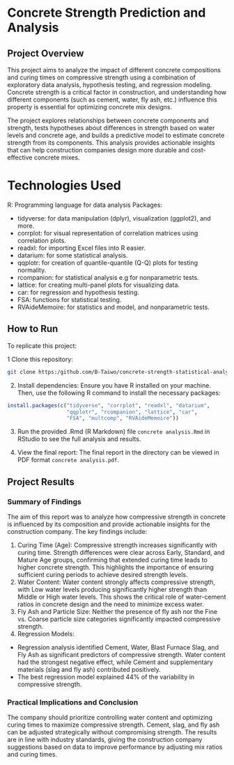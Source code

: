 # Concrete Strength Prediction and Analysis

## Project Overview
This project aims to analyze the impact of different concrete compositions and curing times on compressive strength using a combination of exploratory data analysis, hypothesis testing, and regression modeling. Concrete strength is a critical factor in construction, and understanding how different components (such as cement, water, fly ash, etc.) influence this property is essential for optimizing concrete mix designs.

The project explores relationships between concrete components and strength, tests hypotheses about differences in strength based on water levels and concrete age, and builds a predictive model to estimate concrete strength from its components. This analysis provides actionable insights that can help construction companies design more durable and cost-effective concrete mixes.

# Technologies Used
R: Programming language for data analysis
Packages:
- tidyverse: for data manipulation (dplyr), visualization (ggplot2), and more.
- corrplot: for visual representation of correlation matrices using correlation plots.
- readxl: for importing Excel files into R easier.
- datarium: for some statistical analysis.
- qqplotr: for creation of quantile-quantile (Q-Q) plots for testing normality.
- rcompanion: for statistical analysis e.g for nonparametric tests.
- lattice: for creating multi-panel plots for visualizing data.
- car: for regression and hypothesis testing.
- FSA: functions for statistical testing.
- RVAideMemoire: for statistics and model, and nonparametric tests.

## How to Run
To replicate this project:

1 Clone this repository:
```bash
git clone https:/github.com/B-Taiwo/concrete-strength-statistical-analysis.git
```
2. Install dependencies: Ensure you have R installed on your machine. Then, use the following R command to install the necessary packages:
```r
install.packages(c("tidyverse", "corrplot", "readxl", "datarium", 
                   "qqplotr", "rcompanion", "lattice", "car", 
                   "FSA", "multcomp", "RVAideMemoire"))
```
3. Run the provided .Rmd (R Markdown) file `concrete analysis.Rmd` in RStudio to see the full analysis and results.

4. View the final report: The final report in the directory can be viewed in PDF format `concrete analysis.pdf`.

## Project Results
### Summary of Findings
The aim of this report was to analyze how compressive strength in concrete is influenced by its 
composition and provide actionable insights for the construction company. The key findings include:
1. Curing Time (Age): Compressive strength increases significantly with curing time. Strength 
differences were clear across Early, Standard, and Mature Age groups, confirming that 
extended curing time leads to higher concrete strength. This highlights the importance of 
ensuring sufficient curing periods to achieve desired strength levels.
2. Water Content: Water content strongly affects compressive strength, with Low water levels 
producing significantly higher strength than Middle or High water levels. This shows the critical 
role of water-cement ratios in concrete design and the need to minimize excess water.
3. Fly Ash and Particle Size: Neither the presence of fly ash nor the Fine vs. Coarse particle size 
categories significantly impacted compressive strength.
4. Regression Models:
- Regression analysis identified Cement, Water, Blast Furnace Slag, and Fly Ash as 
significant predictors of compressive strength. Water content had the strongest 
negative effect, while Cement and supplementary materials (slag and fly ash) 
contributed positively.
- The best regression model explained 44% of the variability in compressive strength.

### Practical Implications and Conclusion 
The company should prioritize controlling water content and optimizing curing times to maximize 
compressive strength. Cement, slag, and fly ash can be adjusted strategically without compromising 
strength. The results are in line with industry standards, giving the construction company suggestions 
based on data to improve performance by adjusting mix ratios and curing times.
